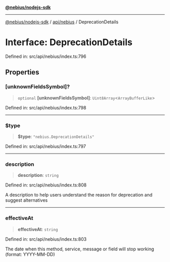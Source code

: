 [**@nebius/nodejs-sdk**](../../../README.md)

***

[@nebius/nodejs-sdk](../../../README.md) / [api/nebius](../README.md) / DeprecationDetails

# Interface: DeprecationDetails

Defined in: src/api/nebius/index.ts:796

## Properties

### \[unknownFieldsSymbol\]?

> `optional` **\[unknownFieldsSymbol\]**: `Uint8Array`\<`ArrayBufferLike`\>

Defined in: src/api/nebius/index.ts:798

***

### $type

> **$type**: `"nebius.DeprecationDetails"`

Defined in: src/api/nebius/index.ts:797

***

### description

> **description**: `string`

Defined in: src/api/nebius/index.ts:808

A description to help users understand the reason for deprecation and suggest alternatives

***

### effectiveAt

> **effectiveAt**: `string`

Defined in: src/api/nebius/index.ts:803

The date when this method, service, message or field will stop working (format: YYYY-MM-DD)

